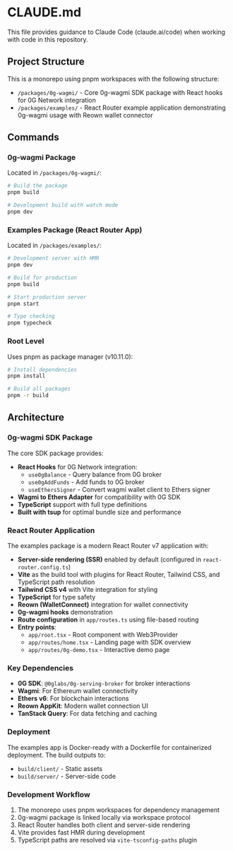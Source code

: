# CLAUDE.md

This file provides guidance to Claude Code (claude.ai/code) when working with code in this repository.

## Project Structure

This is a monorepo using pnpm workspaces with the following structure:
- `/packages/0g-wagmi/` - Core 0g-wagmi SDK package with React hooks for 0G Network integration
- `/packages/examples/` - React Router example application demonstrating 0g-wagmi usage with Reown wallet connector

## Commands

### 0g-wagmi Package
Located in `/packages/0g-wagmi/`:

```bash
# Build the package
pnpm build

# Development build with watch mode
pnpm dev
```

### Examples Package (React Router App)
Located in `/packages/examples/`:

```bash
# Development server with HMR
pnpm dev

# Build for production
pnpm build

# Start production server
pnpm start

# Type checking
pnpm typecheck
```

### Root Level
Uses pnpm as package manager (v10.11.0):
```bash
# Install dependencies
pnpm install

# Build all packages
pnpm -r build
```

## Architecture

### 0g-wagmi SDK Package
The core SDK package provides:
- **React Hooks** for 0G Network integration:
  - `use0gBalance` - Query balance from 0G broker
  - `use0gAddFunds` - Add funds to 0G broker
  - `useEthersSigner` - Convert wagmi wallet client to Ethers signer
- **Wagmi to Ethers Adapter** for compatibility with 0G SDK
- **TypeScript** support with full type definitions
- **Built with tsup** for optimal bundle size and performance

### React Router Application
The examples package is a modern React Router v7 application with:
- **Server-side rendering (SSR)** enabled by default (configured in `react-router.config.ts`)
- **Vite** as the build tool with plugins for React Router, Tailwind CSS, and TypeScript path resolution
- **Tailwind CSS v4** with Vite integration for styling
- **TypeScript** for type safety
- **Reown (WalletConnect)** integration for wallet connectivity
- **0g-wagmi hooks** demonstration
- **Route configuration** in `app/routes.ts` using file-based routing
- **Entry points**:
  - `app/root.tsx` - Root component with Web3Provider
  - `app/routes/home.tsx` - Landing page with SDK overview
  - `app/routes/0g-demo.tsx` - Interactive demo page

### Key Dependencies
- **0G SDK**: `@0glabs/0g-serving-broker` for broker interactions
- **Wagmi**: For Ethereum wallet connectivity
- **Ethers v6**: For blockchain interactions
- **Reown AppKit**: Modern wallet connection UI
- **TanStack Query**: For data fetching and caching

### Deployment
The examples app is Docker-ready with a Dockerfile for containerized deployment. The build outputs to:
- `build/client/` - Static assets
- `build/server/` - Server-side code

### Development Workflow
1. The monorepo uses pnpm workspaces for dependency management
2. 0g-wagmi package is linked locally via workspace protocol
3. React Router handles both client and server-side rendering
4. Vite provides fast HMR during development
5. TypeScript paths are resolved via `vite-tsconfig-paths` plugin